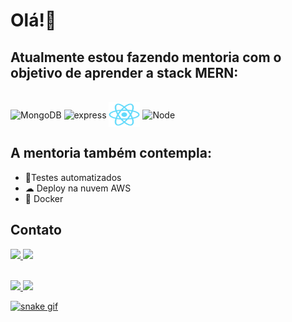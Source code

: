 # Olá!👋

## Atualmente estou fazendo mentoria com o objetivo de aprender a stack MERN:
<div style="display: inline_block"><br>
   <img align="center" alt="MongoDB" height="50" width="60" src="https://cdn.jsdelivr.net/gh/devicons/devicon/icons/mongodb/mongodb-plain-wordmark.svg">
   <img align="center" alt="express" height="40" width="50" src="https://cdn.jsdelivr.net/gh/devicons/devicon/icons/devicon-express-original-wordmark" >
   <img align="center" alt="React" height="40" width="50" src="https://raw.githubusercontent.com/devicons/devicon/master/icons/react/react-original.svg">
   <img align="center" alt="Node" height="70" width="70" src="https://cdn.jsdelivr.net/gh/devicons/devicon/icons/nodejs/nodejs-plain-wordmark.svg">
</div>

##

## A mentoria também contempla:
- 🧾Testes automatizados
- ☁ Deploy na nuvem AWS
- 🚢 Docker

## Contato
<div> 
 
 <a href = "mailto:andressamalagutt@hotmail.com"><img src="https://img.shields.io/badge/-Email-%23333?style=for-the-badge&logo=outlook&logoColor=white" target="_blank">  </a>
 <a href="https://www.linkedin.com/in/andressamalagutti" target="_blank"><img src="https://img.shields.io/badge/-LinkedIn-%230077B5?style=for-the-badge&logo=linkedin&logoColor=white" target="_blank"></a> 
</div><br>
<div >
 <a href= "https://github.com/andressamalagutti">
 <img height = "180em" src="https://github-readme-stats.vercel.app/api?username=andressamalagutti&theme=cobalt&show_icons=true&include_all=commits=true&count"/>
 <img height = "180em" src="https://github-readme-stats.vercel.app/api/top-langs/?username=andressamalagutti&layout=compact&langs_count=16&theme=cobalt"/>
 </div>
 
![snake gif](https://github.com/andressamalagutti/andressamalagutti/blob/output/github-contribution-grid-snake.gif)
